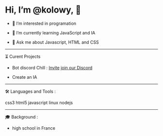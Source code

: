 # Hi, I’m @kolowy, 👋 

- 👀 I’m interested in programation

- 🌱 I’m currently learning JavaScript and IA

- 💬 Ask me about Javascript, HTML and CSS



-----------------
⏳ Curent Projects

- Bot discord Chill : 
    [Invite](https://discord.com/oauth2/authorize?client_id=752812712165376083&permissions=8&scope=applications.commands%20bot)
    [join our Discord](https://discord.gg/c4RvJUCBEW)

- Create an IA



-----------------
🛠 Languages and Tools : 

css3 html5 javascript linux nodejs



-----------------
🎓 Background :

- high school in France

<!---
kolowy/kolowy is a ✨ special ✨ repository because its `README.md` (this file) appears on your GitHub profile.
You can click the Preview link to take a look at your changes.
--->
